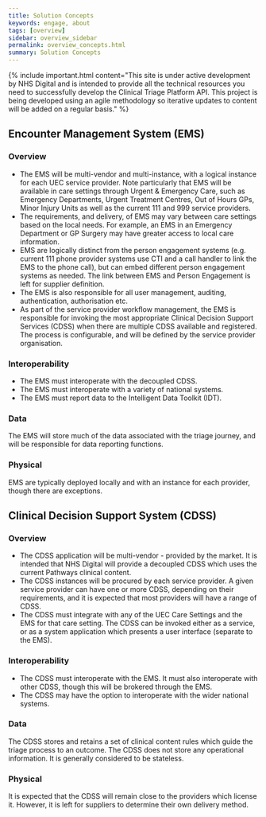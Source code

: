 ```yaml
---
title: Solution Concepts
keywords: engage, about
tags: [overview]
sidebar: overview_sidebar
permalink: overview_concepts.html
summary: Solution Concepts
---
```


{% include important.html content="This site is under active development by NHS Digital and is intended to provide all the technical resources you need to successfully develop the Clinical Triage Platform API. This project is being developed using an agile methodology so iterative updates to content will be added on a regular basis." %}


## Encounter Management System (EMS) ##

### Overview ###

* The EMS will be multi-vendor and multi-instance, with a logical instance for each UEC service provider.  Note particularly that EMS will be available in care settings through Urgent & Emergency Care, such as Emergency Departments, Urgent Treatment Centres, Out of Hours GPs, Minor Injury Units as well as the current 111 and 999 service providers.  
* The requirements, and delivery, of EMS may vary between care settings based on the local needs. For example, an EMS in an Emergency Department or GP Surgery may have greater access to local care information.  
* EMS are logically distinct from the person engagement systems (e.g. current 111 phone provider systems use CTI and a call handler to link the EMS to the phone call), but can embed different person engagement systems as needed.  The link between EMS and Person Engagement is left for supplier definition.  
* The EMS is also responsible for all user management, auditing, authentication, authorisation etc.  
* As part of the service provider workflow management, the EMS is responsible for invoking the most appropriate Clinical Decision Support Services (CDSS) when there are multiple CDSS available and registered.  The process is configurable, and will be defined by the service provider organisation.

### Interoperability ###

* The EMS must interoperate with the decoupled CDSS.  
* The EMS must interoperate with a variety of national systems.  
* The EMS must report data to the Intelligent Data Toolkit (IDT).

### Data ###

The EMS will store much of the data associated with the triage journey, and will be responsible for data reporting functions.  

### Physical ###

EMS are typically deployed locally and with an instance for each provider, though there are exceptions. 

## Clinical Decision Support System (CDSS) ##

### Overview ###

* The CDSS application will be multi-vendor - provided by the market.  It is intended that NHS Digital will provide a decoupled CDSS which uses the current Pathways clinical content.  
* The CDSS instances will be procured by each service provider.  A given service provider can have one or more CDSS, depending on their requirements, and it is expected that most providers will have a range of CDSS.  
* The CDSS must integrate with any of the UEC Care Settings and the EMS for that care setting.  The CDSS can be invoked either as a service, or as a system application which presents a user interface (separate to the EMS).

### Interoperability ###

* The CDSS must interoperate with the EMS.  It must also interoperate with other CDSS, though this will be brokered through the EMS.
* The CDSS may have the option to interoperate with the wider national systems.

### Data ###

The CDSS stores and retains a set of clinical content rules which guide the triage process to an outcome.  The CDSS does not store any operational information.  It is generally considered to be stateless.

### Physical ###

It is expected that the CDSS will remain close to the providers which license it.  However, it is left for suppliers to determine their own delivery method.
